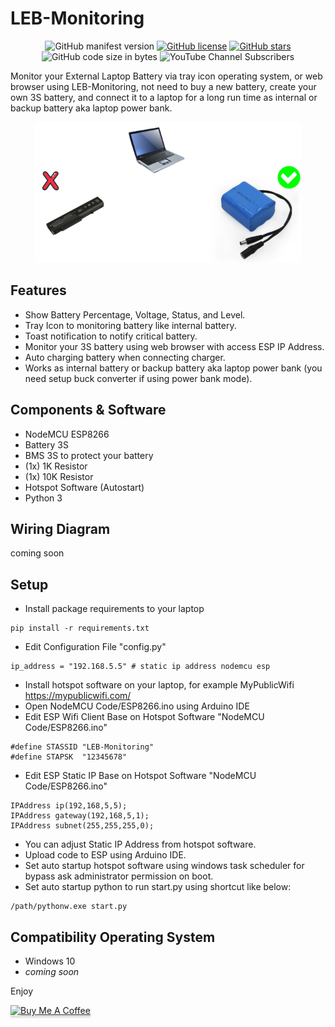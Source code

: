 # LEB-Monitoring
<p align="center">
 <img alt="GitHub manifest version" src="https://img.shields.io/github/manifest-json/v/habibulilalbaab/LEB-Monitoring">
 <a href="https://github.com/habibulilalbaab/LEB-Monitoring/blob/main/LICENSE"><img alt="GitHub license" src="https://img.shields.io/github/license/habibulilalbaab/LEB-Monitoring"></a>
 <a href="https://github.com/habibulilalbaab/LEB-Monitoring/stargazers"><img alt="GitHub stars" src="https://img.shields.io/github/stars/habibulilalbaab/LEB-Monitoring"></a>
 <img alt="GitHub code size in bytes" src="https://img.shields.io/github/languages/code-size/habibulilalbaab/LEB-Monitoring">
 <img alt="YouTube Channel Subscribers" src="https://img.shields.io/youtube/channel/subscribers/UCHYBXV9T_XbFkKivann442A?style=social">
 </p>

Monitor your External Laptop Battery via tray icon operating system, or web browser using LEB-Monitoring, not need to buy a new battery, create your own 3S battery, and connect it to a laptop for a long run time as internal or backup battery aka laptop power bank.


<p align="center">
  <img src="assets/Image-Ilustration.png" />
</p>

## Features
- Show Battery Percentage, Voltage, Status, and Level.
- Tray Icon to monitoring battery like internal battery.
- Toast notification to notify critical battery.
- Monitor your 3S battery using web browser with access ESP IP Address.
- Auto charging battery when connecting charger.
- Works as internal battery or backup battery aka laptop power bank (you need setup buck converter if using power bank mode).

## Components & Software
- NodeMCU ESP8266
- Battery 3S
- BMS 3S to protect your battery
- (1x) 1K Resistor
- (1x) 10K Resistor
- Hotspot Software (Autostart)
- Python 3

## Wiring Diagram
coming soon

## Setup
- Install package requirements to your laptop
```
pip install -r requirements.txt
```
- Edit Configuration File "config.py"
```
ip_address = "192.168.5.5" # static ip address nodemcu esp
```
- Install hotspot software on your laptop, for example MyPublicWifi https://mypublicwifi.com/
- Open NodeMCU Code/ESP8266.ino using Arduino IDE
- Edit ESP Wifi Client Base on Hotspot Software "NodeMCU Code/ESP8266.ino"
```
#define STASSID "LEB-Monitoring"
#define STAPSK  "12345678"
```
- Edit ESP Static IP  Base on Hotspot Software "NodeMCU Code/ESP8266.ino"
```
IPAddress ip(192,168,5,5);   
IPAddress gateway(192,168,5,1);   
IPAddress subnet(255,255,255,0);  
```
- You can adjust Static IP Address from hotspot software.
- Upload code to ESP using Arduino IDE.
- Set auto startup hotspot software using windows task scheduler for bypass ask administrator permission on boot.
- Set auto startup python to run start.py using shortcut like below:
```
/path/pythonw.exe start.py
```
## Compatibility Operating System
- Windows 10
- <i>coming soon</i>


Enjoy

<a href="https://www.buymeacoffee.com/habibulilalbaab" target="_blank"><img src="https://www.buymeacoffee.com/assets/img/custom_images/orange_img.png" alt="Buy Me A Coffee" style="height: 41px !important;width: 174px !important;box-shadow: 0px 3px 2px 0px rgba(190, 190, 190, 0.5) !important;-webkit-box-shadow: 0px 3px 2px 0px rgba(190, 190, 190, 0.5) !important;" ></a>
